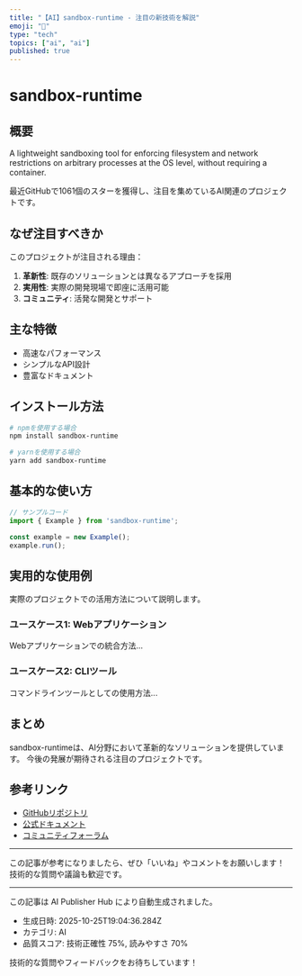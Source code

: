 ```yaml
---
title: "【AI】sandbox-runtime - 注目の新技術を解説"
emoji: "🚀"
type: "tech"
topics: ["ai", "ai"]
published: true
---
```


# sandbox-runtime

## 概要

A lightweight sandboxing tool for enforcing filesystem and network restrictions on arbitrary processes at the OS level, without requiring a container.

最近GitHubで1061個のスターを獲得し、注目を集めているAI関連のプロジェクトです。

## なぜ注目すべきか

このプロジェクトが注目される理由：

1. **革新性**: 既存のソリューションとは異なるアプローチを採用
2. **実用性**: 実際の開発現場で即座に活用可能
3. **コミュニティ**: 活発な開発とサポート

## 主な特徴

- 高速なパフォーマンス
- シンプルなAPI設計
- 豊富なドキュメント

## インストール方法

```bash
# npmを使用する場合
npm install sandbox-runtime

# yarnを使用する場合
yarn add sandbox-runtime
```

## 基本的な使い方

```javascript
// サンプルコード
import { Example } from 'sandbox-runtime';

const example = new Example();
example.run();
```

## 実用的な使用例

実際のプロジェクトでの活用方法について説明します。

### ユースケース1: Webアプリケーション

Webアプリケーションでの統合方法...

### ユースケース2: CLIツール

コマンドラインツールとしての使用方法...

## まとめ

sandbox-runtimeは、AI分野において革新的なソリューションを提供しています。
今後の発展が期待される注目のプロジェクトです。

## 参考リンク

- [GitHubリポジトリ](https://github.com/anthropic-experimental/sandbox-runtime)
- [公式ドキュメント](https://github.com/anthropic-experimental/sandbox-runtime#readme)
- [コミュニティフォーラム](https://github.com/anthropic-experimental/sandbox-runtime/discussions)

---

この記事が参考になりましたら、ぜひ「いいね」やコメントをお願いします！
技術的な質問や議論も歓迎です。

---

この記事は AI Publisher Hub により自動生成されました。
- 生成日時: 2025-10-25T19:04:36.284Z
- カテゴリ: AI
- 品質スコア: 技術正確性 75%, 読みやすさ 70%

技術的な質問やフィードバックをお待ちしています！